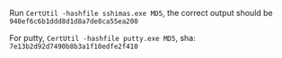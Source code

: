 Run `CertUtil -hashfile sshimas.exe MD5`, the correct output should be `940ef6c6b1ddd8d1d8a7de8ca55ea200`

For putty, `CertUtil -hashfile putty.exe MD5`, sha: `7e13b2d92d7490b8b3a1f10edfe2f410`